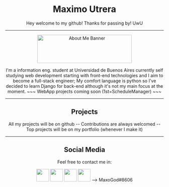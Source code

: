 <h1 align="center">Maximo Utrera</h1>

<p align="center">
    Hey welcome to my github! Thanks for passing by! UwU
</p>
<hr />

<div align="center">
    <img src="https://blogger.googleusercontent.com/img/a/AVvXsEjy1PsGtF6517m4VD-8gxJlER3Fh1FhXu5H18eyYYmbAlCOIJrhf3h4OD7iTbpyd0NEc4xj-AA5sm1M1CF7uCd5Vt6jGakbcruwYbY1UZV0Lqj04O8Zb52-TVPv0kR1xN328BR3HsP5xM2e6YypjpJwILy37CFU0ZHicL9mz8YPoJ728aZ7_mI7wALA" width="300" height="90" alt="About Me Banner">
</div>
<p align="center">
    I'm a information eng. student at Universidad de Buenos Aires currently self studying web development starting with front-end technologies and I aim to become a full-stack engineer; My comfort language is python so I've decided to learn Django for back-end although it's not my main focus at the moment.
    ~~~ WebApp projects coming soon (1st=ScheduleManager) ~~~
</p>
<hr />

<h2 align="center">Projects</h2>
<p align="center">
    All my projects will be on github -- Contributions are always welcomed -- Top projects will be on my portfolio (whenever I make it)
</p>
<hr />

<h2 align="center">Social Media</h2>
<p align="center">
    Feel free to contact me in:
</p>
<p align="center">
    <a href="https://www.linkedin.com/in/maximo-utrera-89066a225/" target="_blank"><img src="https://upload.wikimedia.org/wikipedia/commons/thumb/c/ca/LinkedIn_logo_initials.png/640px-LinkedIn_logo_initials.png" width="40" height="40"></a>
    <a href="https://www.instagram.com/maxo_god" target="_blank"><img src="https://upload.wikimedia.org/wikipedia/commons/thumb/e/e7/Instagram_logo_2016.svg/2048px-Instagram_logo_2016.svg.png" width="40" height="40"></a>
    <a href="https://steamcommunity.com/id/maxogodd/" target="_blank"><img src="https://cdn.freebiesupply.com/images/large/2x/steam-logo-white.png" width="40" height="40"></a>
    <img src="https://www.freepnglogos.com/uploads/discord-logo-png/discord-logo-logodownload-download-logotipos-1.png" width="40" height="40">
    --> MaxoGod#8606
</p>
